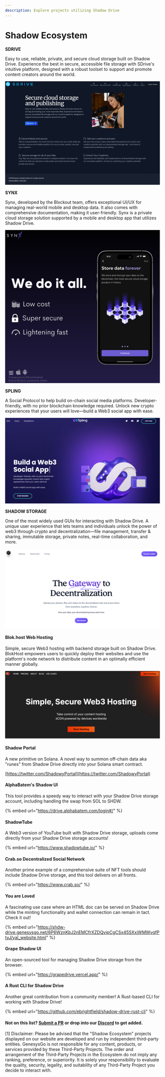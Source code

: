 ```yaml
---
description: Explore projects utilizing Shadow Drive
---
```


# Shadow Ecosystem

**SDRIVE**

Easy to use, reliable, private, and secure cloud storage built on Shadow Drive. Experience the best in secure, accessible file storage with SDrive's intuitive platform, designed with a robust toolset to support and promote content creators around the world.

[![](<../../.gitbook/assets/sdrive-feature (1).png>)](https://sdrive.app/landing)

**SYNX**

Synx, developed by the Blxckout team, offers exceptional UI/UX for managing real-world mobile and desktop data. It also comes with comprehensive documentation, making it user-friendly. Synx is a private cloud storage solution supported by a mobile and desktop app that utilizes Shadow Drive.

[![](../../.gitbook/assets/synx-feature.png)](https://twitter.com/synx\_xyz)

**SPLING**

A Social Protocol to help build on-chain social media platforms. Developer-friendly, with no prior blockchain knowledge required. Unlock new crypto experiences that your users will love—build a Web3 social app with ease.

[![](../../.gitbook/assets/spling-feature.png)](https://www.splinglabs.com/)

**SHADOW STORAGE**

One of the most widely used GUIs for interacting with Shadow Drive. A unique user experience that lets teams and individuals unlock the power of web3 through crypto and decentralization—file management, transfer & sharing, immutable storage, private notes, real-time collaboration, and more.

[![](../../.gitbook/assets/shadowstorage.png)](https://www.shadow.storage/#features)

#### **Blok.host Web Hosting**

Simple, secure Web3 hosting with backend storage built on Shadow Drive. BlokHost empowers users to quickly deploy their websites and use the platform's node network to distribute content in an optimally efficient manner globally.

[![](../../.gitbook/assets/blockhost.png)](https://blok.host/)

#### **Shadow Portal**

A new primitive on Solana. A novel way to summon off-chain data aka "runes" from Shadow Drive directly into your Solana smart contract.

[https://twitter.com/ShadowyPortal](https://twitter.com/ShadowyPortal)

#### **AlphaBatem's Shadow UI**

This tool provides a speedy way to interact with your Shadow Drive storage account, including handling the swap from SOL to SHDW.

{% embed url="https://drive.alphabatem.com/login#/" %}

#### **ShadowTube**

A Web3 version of YouTube built with Shadow Drive storage, uploads come directly from your Shadow Drive storage accounts!

{% embed url="https://www.shadowtube.io/" %}

#### **Crab.so Decentralized Social Network**

Another prime example of a comprehensive suite of NFT tools should include Shadow Drive storage, and this tool delivers on all fronts.

{% embed url="https://www.crab.so/" %}

#### **You are Loved**

A fascinating use case where an HTML doc can be served on Shadow Drive while the minting functionality and wallet connection can remain in tact. Check it out!

{% embed url="https://shdw-drive.genesysgo.net/6P6WznKbJ2nEMCfrXZDQvipCgCSx45SXxjWMWvqfPtyJ/yal_website.html" %}

#### **Grape Shadow UI**

An open-sourced tool for managing Shadow Drive storage from the browser.

{% embed url="https://grapedrive.vercel.app/" %}

#### **A Rust CLI for Shadow Drive**

Another great contribution from a community member! A Rust-based CLI for working with Shadow Drive!

{% embed url="https://github.com/ebrightfield/shadow-drive-rust-cli" %}

#### **Not on this list?** [**Submit a PR**](https://github.com/GenesysGo/docs-shadow-cloud/blob/main/build/shadow-drive/community-maintained-uis.md) **or drop into our** [**Discord**](https://discord.gg/genesysgo) **to get added.**



[1] Disclaimer: Please be advised that the "Shadow Ecosystem" projects displayed on our website are developed and run by independent third-party entities. GenesysGo is not responsible for any content, products, or services provided by these Third-Party Projects. The order and arrangement of the Third-Party Projects in the Ecosystem do not imply any ranking, preference, or superiority. It is solely your responsibility to evaluate the quality, security, legality, and suitability of any Third-Party Project you decide to interact with.
